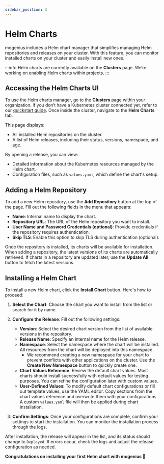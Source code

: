 ```yaml
---
sidebar_position: 3
---
```


# Helm Charts

mogenius includes a Helm chart manager that simplifies managing Helm repositories and releases on your cluster. With this feature, you can monitor installed charts on your cluster and easily install new ones.

:::info
Helm charts are currently available on the **Clusters** page. We’re working on enabling Helm charts within projects.
:::

## Accessing the Helm Charts UI

To use the Helm charts manager, go to the **Clusters** page within your organization. If you don’t have a Kubernetes cluster connected yet, refer to our [quickstart guide](../overview/quickstart.md). Once inside the cluster, navigate to the **Helm Charts** tab. 

This page displays:
- All installed Helm repositories on the cluster.  
- A list of Helm releases, including their status, versions, namespace, and age.  

By opening a release, you can view:
- Detailed information about the Kubernetes resources managed by the Helm chart. 
- Configuration files, such as `values.yaml`, which define the chart's setup.  

## Adding a Helm Repository

To add a new Helm repository, use the **Add Repository** button at the top of the page. Fill out the following fields in the menu that appears:

- **Name**: Internal name to display the chart.  
- **Repository URL**: The URL of the Helm repository you want to install.  
- **User Name and Password Credentials (optional)**: Provide credentials if the repository requires authentication.  
- **Skip TLS**: Enable this option to skip TLS during authentication (optional).  

Once the repository is installed, its charts will be available for installation. When adding a repository, the latest versions of its charts are automatically retrieved. If charts in a repository are updated later, use the **Update All** button to fetch the latest versions.

## Installing a Helm Chart

To install a new Helm chart, click the **Install Chart** button. Here's how to proceed:

1. **Select the Chart**: Choose the chart you want to install from the list or search for it by name.  
2. **Configure the Release**: Fill out the following settings:  
   - **Version**: Select the desired chart version from the list of available versions in the repository.  
   - **Release Name**: Specify an internal name for the Helm release.  
   - **Namespace**: Select the namespace where the chart will be installed. All resources from the chart will be deployed into this namespace.  
      - We recommend creating a new namespace for your chart to prevent conflicts with other applications on the cluster. Use the **Create New Namespace** button to quickly create one.  
   - **Chart Values Reference**: Review the default chart values. Most charts should install successfully with default values for testing purposes. You can refine the configuration later with custom values.  
   - **User-Defined Values**: To modify default chart configurations or fill out template values, use the YAML editor. Copy sections from the chart values reference and overwrite them with your configurations. A custom `values.yaml` file will then be applied during chart installation.  

3. **Confirm Settings**: Once your configurations are complete, confirm your settings to start the installation. You can monitor the installation process through the logs.  

After installation, the release will appear in the list, and its status should change to `Deployed`. If errors occur, check the logs and adjust the release configuration as needed.

**Congratulations on installing your first Helm chart with mogenius 🎉**